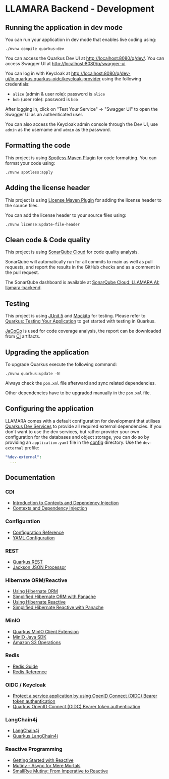 # LLAMARA Backend - Development

## Running the application in dev mode

You can run your application in dev mode that enables live coding using:

```shell script
./mvnw compile quarkus:dev
```

You can access the Quarkus Dev UI at <http://localhost:8080/q/dev/>.
You can access Swagger UI at <http://localhost:8080/q/swagger-ui>.

You can log in with Keycloak at <http://localhost:8080/q/dev-ui/io.quarkus.quarkus-oidc/keycloak-provider> using the following credentials:

- `alice` (admin & user role): password is `alice`
- `bob` (user role): password is `bob`

After logging in, click on "Test Your Service" -> "Swagger UI" to open the Swagger UI as an authenticated user.

You can also access the Keycloak admin console through the Dev UI, use `admin` as the username and `admin` as the password.

## Formatting the code

This project is using [Spotless Maven Plugin](https://github.com/diffplug/spotless/tree/main/plugin-maven) for code formatting.
You can format your code using:

```shell script
./mvnw spotless:apply
```

## Adding the license header

This project is using [License Maven Plugin](https://www.mojohaus.org/license-maven-plugin/) for adding the license header to the source files.

You can add the license header to your source files using:

```shell script
./mvnw license:update-file-header
```

## Clean code & Code quality

This project is using [SonarQube Cloud](https://sonarcloud.io/) for code quality analysis.

SonarQube will automatically run for all commits to main as well as pull requests, and report the results in the GitHub checks and as a comment in the pull request.

The SonarQube dashboard is available at [SonarQube Cloud: LLAMARA AI: llamara-backend](https://sonarcloud.io/project/overview?id=llamara-ai_llamara-backend).

## Testing

This project is using [JUnit 5](https://junit.org/junit5/) and [Mockito](https://site.mockito.org/) for testing.
Please refer to [Quarkus: Testing Your Application](https://quarkus.io/guides/getting-started-testing) to get started with testing in Quarkus.

[JaCoCo](https://www.jacoco.org/jacoco/) is used for code coverage analysis, the report can be downloaded from [CI](https://github.com/llamara-ai/llamara-backend/actions/workflows/build.yaml) artifacts.

## Upgrading the application

To upgrade Quarkus execute the following command:

```shell script
./mvnw quarkus:update -N
```

Always check the `pom.xml` file afterward and sync related dependencies.

Other dependencies have to be upgraded manually in the `pom.xml` file.

## Configuring the application

LLAMARA comes with a default configuration for development that utilises [Quarkus Dev Services](https://quarkus.io/guides/dev-services) to provide all required external dependencies.
If you don't want to use the dev services, but rather provider your own configuration for the databases and object storage, you can do so by providing an `application.yaml` file in the [config](config) directory.
Use the `dev-external` profile:

```yaml
"%dev-external":
  ...
```

## Documentation

### CDI

- [Introduction to Contexts and Dependency Injection](https://quarkus.io/guides/cdi)
- [Contexts and Dependency Injection](https://quarkus.io/guides/cdi-reference)

### Configuration

- [Configuration Reference](https://quarkus.io/guides/config-reference)
- [YAML Configuration](https://quarkus.io/guides/config-yaml)

### REST

- [Quarkus REST](https://quarkus.io/guides/rest)
- [Jackson JSON Processor](https://github.com/FasterXML/jackson-docs)

### Hibernate ORM/Reactive

- [Using Hibernate ORM](https://quarkus.io/guides/hibernate-orm)
- [Simplified Hibernate ORM with Panache](https://quarkus.io/guides/hibernate-orm-panache)
- [Using Hibernate Reactive](https://quarkus.io/guides/hibernate-reactive)
- [Simplified Hibernate Reactive with Panache](https://quarkus.io/guides/hibernate-reactive-panache)

### MinIO

- [Quarkus MinIO Client Extension](https://docs.quarkiverse.io/quarkus-minio/dev/index.html)
- [MinIO Java SDK](https://min.io/docs/minio/linux/developers/java/API.html)
- [Amazon S3 Operations](https://docs.aws.amazon.com/AmazonS3/latest/API/API_Operations_Amazon_Simple_Storage_Service.html)

### Redis

- [Redis Guide](https://quarkus.io/guides/redis)
- [Redis Reference](https://quarkus.io/guides/redis-reference)

### OIDC / Keycloak

- [Protect a service application by using OpenID Connect (OIDC) Bearer token authentication](https://quarkus.io/guides/security-oidc-bearer-token-authentication-tutorial)
- [Quarkus OpenID Connect (OIDC) Bearer token authentication](https://quarkus.io/guides/security-oidc-bearer-token-authentication)

### LangChain4j

- [LangChain4j](https://docs.langchain4j.dev/)
- [Quarkus LangChain4j](https://docs.quarkiverse.io/quarkus-langchain4j/dev/index.html)

### Reactive Programming

- [Getting Started with Reactive](https://quarkus.io/guides/getting-started-reactive)
- [Mutiny - Async for Mere Mortals](https://quarkus.io/guides/mutiny-primer)
- [SmallRye Mutiny: From Imperative to Reactive](https://smallrye.io/smallrye-mutiny/latest/guides/imperative-to-reactive)
